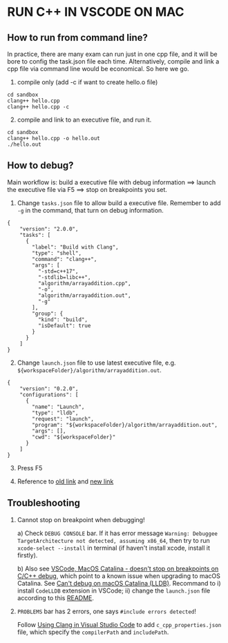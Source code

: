 # RUN C++ IN VSCODE ON MAC

## How to run from command line?

In practice, there are many exam can run just in one cpp file, and it will be bore to config the task.json file each time.  Alternatively, compile and link a cpp file via command line would be economical.  So here we go.

1) compile only (add -c if want to create hello.o file)

```
cd sandbox
clang++ hello.cpp 
clang++ hello.cpp -c
```

2) compile and link to an executive file, and run it.

```
cd sandbox
clang++ hello.cpp -o hello.out
./hello.out
```

## How to debug?

Main workflow is: build a executive file with debug information ==> launch the executive file via F5 ==> stop on breakpoints you set.

1. Change `tasks.json` file to allow build a executive file.  Remember to add `-g` in the command, that turn on debug information.

```
{
    "version": "2.0.0",
    "tasks": [
      {
        "label": "Build with Clang",
        "type": "shell",
        "command": "clang++",
        "args": [
          "-std=c++17",
          "-stdlib=libc++",
          "algorithm/arrayaddition.cpp",
          "-o",
          "algorithm/arrayaddition.out",
          "-g"
        ],
        "group": {
          "kind": "build",
          "isDefault": true
        }
      }
    ]
}
```

2. Change `launch.json` file to use latest executive file, e.g. `${workspaceFolder}/algorithm/arrayaddition.out`.

```
{
    "version": "0.2.0",
    "configurations": [
      {
        "name": "Launch",
        "type": "lldb",
        "request": "launch",
        "program": "${workspaceFolder}/algorithm/arrayaddition.out",
        "args": [],
        "cwd": "${workspaceFolder}"
      }
    ]
}
```

3. Press F5

4. Reference to [old link](https://medium.com/gdplabs/build-and-debug-c-on-visual-studio-code-for-mac-77e05537105e) and [new link](https://code.visualstudio.com/docs/cpp/config-clang-mac)

## Troubleshooting

1) Cannot stop on breakpoint when debugging! 

    a) Check `DEBUG CONSOLE` bar. If it has error message `Warning: Debuggee TargetArchitecture not detected, assuming x86_64`, then try to run `xcode-select --install` in terminal (if haven't install xcode, install it firstly).

    b) Also see [VSCode, MacOS Catalina - doesn't stop on breakpoints on C/C++ debug](https://stackoverflow.com/questions/58329611/vscode-macos-catalina-doesnt-stop-on-breakpoints-on-c-c-debug), which point to a known issue when upgrading to macOS Catalina.  See [Can't debug on macOS Catalina (LLDB)](https://github.com/microsoft/vscode-cpptools/issues/3829).  Recommand to i) install `CodeLLDB` extension in VSCode; ii) change the `launch.json` file according to this [README](https://github.com/vadimcn/vscode-lldb).

2) `PROBLEMS` bar has 2 errors, one says `#include errors detected`!

    Follow [Using Clang in Visual Studio Code](https://code.visualstudio.com/docs/cpp/config-clang-mac) to add `c_cpp_properties.json` file, which specify the `compilerPath` and `includePath`.